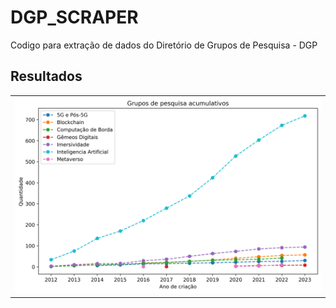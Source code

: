 # DGP_SCRAPER
Codigo para extração de dados do Diretório de Grupos de Pesquisa - DGP

## Resultados
<table>
  <tr>
    <td><img src="DGP/plots/grupos_de_pesquisa_dgp.png"></td>
  </tr>
</table>

